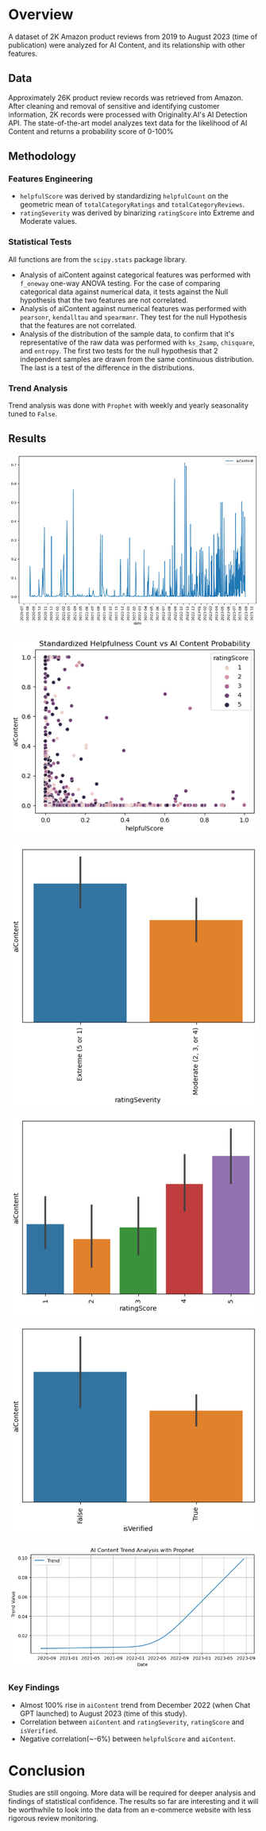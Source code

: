 # Overview

A dataset of 2K Amazon product reviews from 2019 to August 2023 (time of publication) were analyzed for AI Content, and its relationship with other features.

## Data

Approximately 26K product review records was retrieved from Amazon. After cleaning and removal of sensitive and identifying customer information, 2K records were processed with Originality.AI's AI Detection API. The state-of-the-art model analyzes text data for the likelihood of AI Content and returns a probability score of 0-100%

## Methodology

### Features Engineering

- `helpfulScore` was derived by standardizing `helpfulCount` on the geometric mean of `totalCategoryRatings` and `totalCategoryReviews`.
- `ratingSeverity` was derived by binarizing `ratingScore` into Extreme and Moderate values.

### Statistical Tests

All functions are from the `scipy.stats` package library.

- Analysis of aiContent against categorical features was performed with `f_oneway` one-way ANOVA testing. For the case of comparing categorical data against numerical data, it tests against the Null hypothesis that the two features are not correlated.
- Analysis of aiContent against numerical features was performed with `pearsonr`, `kendalltau` and `spearmanr`. They test for the null Hypothesis that the features are not correlated. 
- Analysis of the distribution of the sample data, to confirm that it's representative of the raw data was performed with `ks_2samp`, `chisquare`, and `entropy`. The first two tests for the null hypothesis that 2 independent samples are drawn from the same continuous distribution. The last is a test of the difference in the distributions. 

### Trend Analysis

Trend analysis was done with `Prophet` with weekly and yearly seasonality tuned to `False`.

## Results

![timeline](Images/timeline.png)

![helpfulScore](Images/helpfulScore.png)

![ratingSeverity](Images/ratingSeverity.png)

![ratingScore](Images/ratingScore.png)

![isVerified](Images/isVerified.png)

![prophet-trend](Images/prophet_trend.png)

### Key Findings

- Almost 100% rise in `aiContent` trend from December 2022 (when Chat GPT launched) to August 2023 (time of this study).
- Correlation between `aiContent` and `ratingSeverity`, `ratingScore` and `isVerified`.
- Negative correlation(~-6%) between `helpfulScore` and `aiContent`.

# Conclusion

Studies are still ongoing. More data will be required for deeper analysis and findings of statistical confidence. The results so far are interesting and it will be worthwhile to look into the data from an e-commerce website with less rigorous review monitoring.
